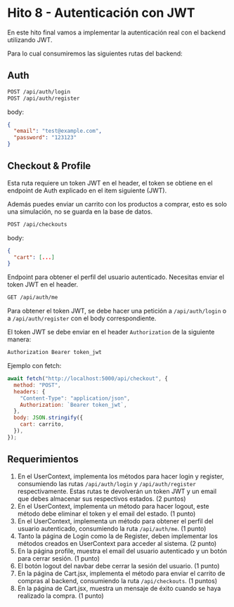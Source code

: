 # Hito 8 - Autenticación con JWT

En este hito final vamos a implementar la autenticación real con el backend utilizando JWT.

Para lo cual consumiremos las siguientes rutas del backend:

## Auth

```sh
POST /api/auth/login
POST /api/auth/register
```

body:

```json
{
  "email": "test@example.com",
  "password": "123123"
}
```

## Checkout & Profile

Esta ruta requiere un token JWT en el header, el token se obtiene en el endpoint de Auth explicado en el item siguiente (JWT).

Además puedes enviar un carrito con los productos a comprar, esto es solo una simulación, no se guarda en la base de datos.

```sh
POST /api/checkouts
```

body:

```json
{
  "cart": [...]
}
```

Endpoint para obtener el perfil del usuario autenticado. Necesitas enviar el token JWT en el header.

```sh
GET /api/auth/me
```

Para obtener el token JWT, se debe hacer una petición a `/api/auth/login` o a `/api/auth/register` con el body correspondiente.

El token JWT se debe enviar en el header `Authorization` de la siguiente manera:

```sh
Authorization Bearer token_jwt
```

Ejemplo con fetch:

```js
await fetch("http://localhost:5000/api/checkout", {
  method: "POST",
  headers: {
    "Content-Type": "application/json",
    Authorization: `Bearer token_jwt`,
  },
  body: JSON.stringify({
    cart: carrito,
  }),
});
```

## Requerimientos

1. En el UserContext, implementa los métodos para hacer login y register, consumiendo las rutas `/api/auth/login` y `/api/auth/register` respectivamente. Estas rutas te devolverán un token JWT y un email que debes almacenar sus respectivos estados. (2 puntos)
2. En el UserContext, implementa un método para hacer logout, este método debe eliminar el token y el email del estado. (1 punto)
3. En el UserContext, implementa un método para obtener el perfil del usuario autenticado, consumiendo la ruta `/api/auth/me`. (1 punto)
4. Tanto la página de Login como la de Register, deben implementar los métodos creados en UserContext para acceder al sistema. (2 punto)
5. En la página profile, muestra el email del usuario autenticado y un botón para cerrar sesión. (1 punto)
6. El botón logout del navbar debe cerrar la sesión del usuario. (1 punto)
7. En la página de Cart.jsx, implementa el método para enviar el carrito de compras al backend, consumiendo la ruta `/api/checkouts`. (1 puntos)
8. En la página de Cart.jsx, muestra un mensaje de éxito cuando se haya realizado la compra. (1 punto)
